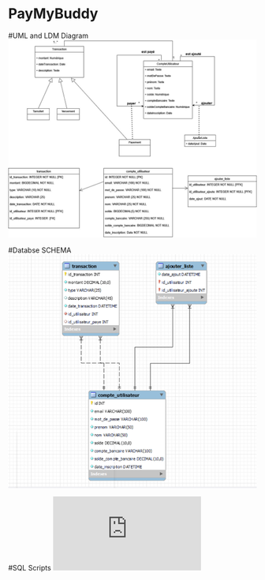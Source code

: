 # PayMyBuddy
#UML and LDM Diagram
![alt text](https://github.com/ladmiamadi/PayMyBuddy/blob/final-branch/src/main/resources/static/img/P6_01_DiagrammeUML.jpg?raw=true)

#Databse SCHEMA
![alt text](https://github.com/ladmiamadi/PayMyBuddy/blob/final-branch/src/main/resources/static/img/P6_02_ModelePhysique.png?raw=true)

#SQL Scripts
![alt text](https://github.com/ladmiamadi/PayMyBuddy/blob/final-branch/src/main/resources/static/sql/P6_03_scriptsSQL.sql?raw=true)
